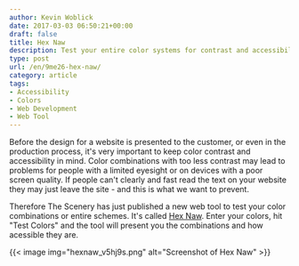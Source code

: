 ```yaml
---
author: Kevin Woblick
date: 2017-03-03 06:50:21+00:00
draft: false
title: Hex Naw
description: Test your entire color systems for contrast and accessibility.
type: post
url: /en/9me26-hex-naw/
category: article
tags:
- Accessibility
- Colors
- Web Development
- Web Tool
---
```


Before the design for a website is presented to the customer, or even in the production process, it's very important to keep color contrast and accessibility in mind. Color combinations with too less contrast may lead to problems for people with a limited eyesight or on devices with a poor screen quality. If people can't clearly and fast read the text on your website they may just leave the site - and this is what we want to prevent.

Therefore The Scenery has just published a new web tool to test your color combinations or entire schemes. It's called [Hex Naw](https://hexnaw.com/). Enter your colors, hit "Test Colors" and the tool will present you the combinations and how acessible they are.

{{< image img="hexnaw_v5hj9s.png" alt="Screenshot of Hex Naw" >}}
